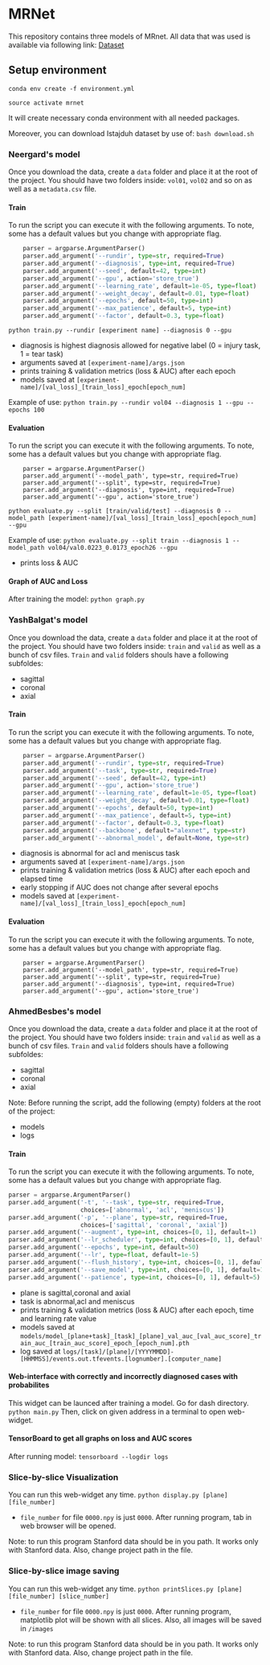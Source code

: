 # MRNet
This repository contains three models of MRnet. All data that was used is available via following link: [Dataset](https://drive.google.com/drive/folders/1mpSe2ONoq6XUTHMdUS9ci7V3XNKJjfYu?usp=sharing)
## Setup environment

`conda env create -f environment.yml`

`source activate mrnet`

It will create necessary conda environment with all needed packages.

Moreover, you can download Istajduh dataset by use of:
`bash download.sh`

### Neergard's model

Once you download the data, create a `data` folder and place it at the root of the project. You should have two folders inside: `vol01`, `vol02` and so on as well as a `metadata.csv` file.


#### Train
To run the script you can execute it with the following arguments. To note, some has a default values but you change with appropriate flag.

```python
    parser = argparse.ArgumentParser()
    parser.add_argument('--rundir', type=str, required=True)
    parser.add_argument('--diagnosis', type=int, required=True)
    parser.add_argument('--seed', default=42, type=int)
    parser.add_argument('--gpu', action='store_true')
    parser.add_argument('--learning_rate', default=1e-05, type=float)
    parser.add_argument('--weight_decay', default=0.01, type=float)
    parser.add_argument('--epochs', default=50, type=int)
    parser.add_argument('--max_patience', default=5, type=int)
    parser.add_argument('--factor', default=0.3, type=float)
```
`python train.py --rundir [experiment name] --diagnosis 0 --gpu`

- diagnosis is highest diagnosis allowed for negative label (0 = injury task, 1 = tear task)
- arguments saved at `[experiment-name]/args.json`
- prints training & validation metrics (loss & AUC) after each epoch
- models saved at `[experiment-name]/[val_loss]_[train_loss]_epoch[epoch_num]`

Example of use:
`python train.py --rundir vol04 --diagnosis 1 --gpu --epochs 100`
#### Evaluation
To run the script you can execute it with the following arguments. To note, some has a default values but you change with appropriate flag.
```
    parser = argparse.ArgumentParser()
    parser.add_argument('--model_path', type=str, required=True)
    parser.add_argument('--split', type=str, required=True)
    parser.add_argument('--diagnosis', type=int, required=True)
    parser.add_argument('--gpu', action='store_true')
```
`python evaluate.py --split [train/valid/test] --diagnosis 0 --model_path [experiment-name]/[val_loss]_[train_loss]_epoch[epoch_num] --gpu`

Example of use:
`python evaluate.py --split train --diagnosis 1 --model_path vol04/val0.0223_0.0173_epoch26 --gpu`

- prints loss & AUC


#### Graph of AUC and Loss
After training the model:
`python graph.py`
### YashBalgat's model
Once you download the data, create a `data` folder and place it at the root of the project. You should have two folders inside: `train` and `valid` as well as a bunch of csv files.
`Train` and `valid` folders shouls have a following subfoldes:
- sagittal
- coronal
- axial


#### Train
To run the script you can execute it with the following arguments. To note, some has a default values but you change with appropriate flag.
```python
    parser = argparse.ArgumentParser()
    parser.add_argument('--rundir', type=str, required=True)
    parser.add_argument('--task', type=str, required=True)
    parser.add_argument('--seed', default=42, type=int)
    parser.add_argument('--gpu', action='store_true')
    parser.add_argument('--learning_rate', default=1e-05, type=float)
    parser.add_argument('--weight_decay', default=0.01, type=float)
    parser.add_argument('--epochs', default=50, type=int)
    parser.add_argument('--max_patience', default=5, type=int)
    parser.add_argument('--factor', default=0.3, type=float)
    parser.add_argument('--backbone', default="alexnet", type=str)
    parser.add_argument('--abnormal_model', default=None, type=str)
```
- diagnosis is abnormal for acl and meniscus task
- arguments saved at `[experiment-name]/args.json`
- prints training & validation metrics (loss & AUC) after each epoch and elapsed time
- early stopping if AUC does not change after several epochs
- models saved at `[experiment-name]/[val_loss]_[train_loss]_epoch[epoch_num]`

#### Evaluation
To run the script you can execute it with the following arguments. To note, some has a default values but you change with appropriate flag.
```
    parser = argparse.ArgumentParser()
    parser.add_argument('--model_path', type=str, required=True)
    parser.add_argument('--split', type=str, required=True)
    parser.add_argument('--diagnosis', type=int, required=True)
    parser.add_argument('--gpu', action='store_true')
```
### AhmedBesbes's model
Once you download the data, create a `data` folder and place it at the root of the project. You should have two folders inside: `train` and `valid` as well as a bunch of csv files.
`Train` and `valid` folders shouls have a following subfoldes:
- sagittal
- coronal
- axial



Note: Before running the script, add the following (empty) folders at the root of the project:
- models
- logs


#### Train
To run the script you can execute it with the following arguments. To note, some has a default values but you change with appropriate flag.
```python
parser = argparse.ArgumentParser()
parser.add_argument('-t', '--task', type=str, required=True,
                    choices=['abnormal', 'acl', 'meniscus'])
parser.add_argument('-p', '--plane', type=str, required=True,
                    choices=['sagittal', 'coronal', 'axial'])
parser.add_argument('--augment', type=int, choices=[0, 1], default=1)
parser.add_argument('--lr_scheduler', type=int, choices=[0, 1], default=1)
parser.add_argument('--epochs', type=int, default=50)
parser.add_argument('--lr', type=float, default=1e-5)
parser.add_argument('--flush_history', type=int, choices=[0, 1], default=0)
parser.add_argument('--save_model', type=int, choices=[0, 1], default=1)
parser.add_argument('--patience', type=int, choices=[0, 1], default=5)
```
- plane is sagittal,coronal and axial
- task is abnormal,acl and meniscus
- prints training & validation metrics (loss & AUC) after each epoch, time and learning rate value
- models saved at `models/model_[plane+task]_[task]_[plane]_val_auc_[val_auc_score]_train_auc_[train_auc_score]_epoch_[epoch_num].pth`
- log saved at `logs/[task]/[plane]/[YYYYMMDD]-[HHMMSS]/events.out.tfevents.[lognumber].[computer_name]`



#### Web-interface with correctly and incorrectly diagnosed cases with probabilites
This widget can be launced after training a model. Go for dash directory.
`python main.py`
Then, click on given address in a terminal to open web-widget.
#### TensorBoard to get all graphs on loss and AUC scores
After running model:
`tensorboard --logdir logs`
### Slice-by-slice Visualization 
You can run this web-widget any time.
`python display.py [plane] [file_number]`
- `file_number` for file `0000.npy` is just `0000`. After running program, tab in web browser will be opened.


Note: to run this program Stanford data should be in you path. It works only with Stanford data. Also, change project path in the file.
### Slice-by-slice image saving
You can run this web-widget any time.
`python printSlices.py [plane] [file_number] [slice_number]`
- `file_number` for file `0000.npy` is just `0000`. After running program, matplotlib plot will be shown with all slices. Also, all images will be saved in `/images`


Note: to run this program Stanford data should be in you path. It works only with Stanford data. Also, change project path in the file.

